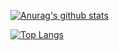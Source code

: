 [![Anurag's github stats](https://github-readme-stats.vercel.app/api?username=eduahcb&count_private=true&include_all_commits=true&show_icons=true&theme=synthwave)](https://github.com/anuraghazra/github-readme-stats)

[![Top Langs](https://github-readme-stats.vercel.app/api/top-langs/?username=eduahcb&layout=compact&show_icons=true&theme=synthwave)](https://github.com/anuraghazra/github-readme-stats)
